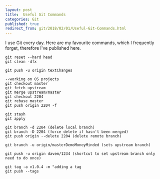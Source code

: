 ```yaml
---
layout: post
title:  Useful Git Commands
categories: Git
published: true 
redirect_from: git/2018/02/01/Useful-Git-Commands.html 
---
```


I use Git every day. Here are my favourite commands, which I frequently forget, therefore I've published here. 

```
git reset --hard head
git clean -dfx

git push -u origin textChanges

--working on OS projects
git checkout master
git fetch upstream
git merge upstream/master
git checkout 2204
git rebase master
git push origin 2204 -f  

git stash
git apply

git branch -d 2204 (delete local branch)
git branch -D 2204 (force delete if hasn't been merged)
git push origin --delete 2204 (delete remote branch)

git branch -u origin/masterDemoMoneyMinded (sets upstream branch)

git push -u origin davem/1234 (shortcut to set upstream branch only need to do once)

git tag -a v1.0.4 -m "adding a tag
git push --tags
```